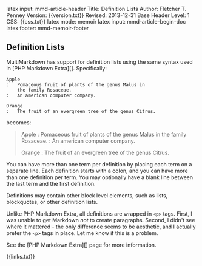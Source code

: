 latex input:	mmd-article-header
Title:	Definition Lists
Author:	Fletcher T. Penney
Version:	{{version.txt}}
Revised:	2013-12-31 
Base Header Level:	1
CSS:	{{css.txt}}
latex mode:	memoir
latex input:	mmd-article-begin-doc
latex footer:	mmd-memoir-footer

## Definition Lists ##

MultiMarkdown has support for definition lists using the same syntax used in
[PHP Markdown Extra][]. Specifically:

	Apple
	:	Pomaceous fruit of plants of the genus Malus in 
		the family Rosaceae.
	:	An american computer company.
	
	Orange
	:	The fruit of an evergreen tree of the genus Citrus.


becomes:

> Apple
> : Pomaceous fruit of plants of the genus Malus in 
>		the family Rosaceae.
> : An american computer company.
>
> Orange
> : The fruit of an evergreen tree of the genus Citrus.

You can have more than one term per definition by placing each term on a
separate line. Each definition starts with a colon, and you can have more than
one definition per term. You may optionally have a blank line between the last
term and the first definition.

Definitions may contain other block level elements, such as lists,
blockquotes, or other definition lists.

Unlike PHP Markdown Extra, all definitions are wrapped in `<p>` tags. First, I
was unable to get Markdown *not* to create paragraphs. Second, I didn't see
where it mattered - the only difference seems to be aesthetic, and I actually
prefer the `<p>` tags in place. Let me know if this is a problem.

See the [PHP Markdown Extra][] page for more information.

{{links.txt}}

